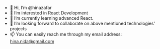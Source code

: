 - 👋 Hi, I’m @hinazafar
- 👀 I’m interested in React Development
- 🌱 I’m currently learning advanced React.
- 💞️ I’m looking forward to collaborate on above mentioned technologies' projects
- 📫 You can easily reach me through my email address: hina.nida@gmail.com

<!---
hinazafar/hinazafar is a ✨ special ✨ repository because its `README.md` (this file) appears on your GitHub profile.
You can click the Preview link to take a look at your changes.
--->
